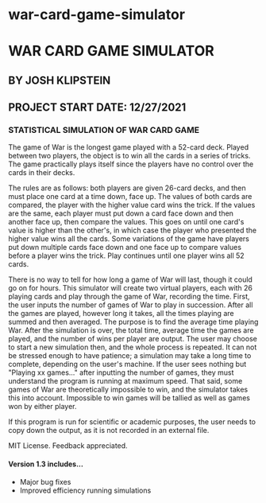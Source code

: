 # war-card-game-simulator
# WAR CARD GAME SIMULATOR  

## BY JOSH KLIPSTEIN
## PROJECT START DATE:  12/27/2021 

### STATISTICAL SIMULATION OF WAR CARD GAME

The game of War is the longest game played with a 52-card deck.  Played between two players, the object is to win all the cards in a series 
of tricks.  The game practically plays itself since the players have no control over the cards in their decks.  

The rules are as follows:  both players are given 26-card decks, and then must place one card at a time down, face up.  The values of both
cards are compared, the player with the higher value card wins the trick.  If the values are the same, each player must put down a card
face down and then another face up, then compare the values.  This goes on until one card's value is higher than the other's, in which case
the player who presented the higher value wins all the cards.  Some variations of the game have players put down multiple cards face down 
and one face up to compare values before a player wins the trick.  Play continues until one player wins all 52 cards.

There is no way to tell for how long a game of War will last, though it could go on for hours.  This simulator will create two virtual
players, each with 26 playing cards and play through the game of War, recording the time.  First, the user inputs the number of games of
War to play in succession.  After all the games are played, however long it takes, all the times playing are summed and then averaged.
The purpose is to find the average time playing War.  After the simulation is over, the total time, average time the games are played, and
the number of wins per player are output.  The user may choose to start a new simulation then, and the whole process is repeated.  It can
not be stressed enough to have patience; a simulation may take a long time to complete, depending on the user's machine.  If the user sees nothing but "Playing xx games..." after inputting the number of games, they must understand the program is running at maximum speed. 
That said, some games of War are theoretically impossible to win, and the simulator takes this into account.  Impossible to win games
will be tallied as well as games won by either player.

If this program is run for scientific or academic
purposes, the user needs to copy down the output, as it is not recorded in an external file.  

MIT License.  Feedback appreciated.

#### Version 1.3 includes...
- Major bug fixes
- Improved efficiency running simulations
